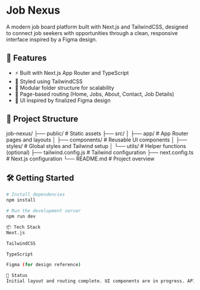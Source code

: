 # Job Nexus

A modern job board platform built with Next.js and TailwindCSS, designed to connect job seekers with opportunities through a clean, responsive interface inspired by a Figma design.

## 🚀 Features

- ⚡️ Built with Next.js App Router and TypeScript
- 🎨 Styled using TailwindCSS
- 📁 Modular folder structure for scalability
- 🧭 Page-based routing (Home, Jobs, About, Contact, Job Details)
- 📐 UI inspired by finalized Figma design

## 📁 Project Structure
job-nexus/ ├── public/ # Static assets ├── src/ │ ├── app/ # App Router pages and layouts │ ├── components/ # Reusable UI components │ ├── styles/ # Global styles and Tailwind setup │ └── utils/ # Helper functions (optional) ├── tailwind.config.js # Tailwind configuration ├── next.config.ts # Next.js configuration └── README.md # Project overview


## 🛠️ Getting Started

```bash
# Install dependencies
npm install

# Run the development server
npm run dev

📦 Tech Stack
Next.js

TailwindCSS

TypeScript

Figma (for design reference)

📌 Status
Initial layout and routing complete. UI components are in progress. API integration and dynamic job listings coming soon.
